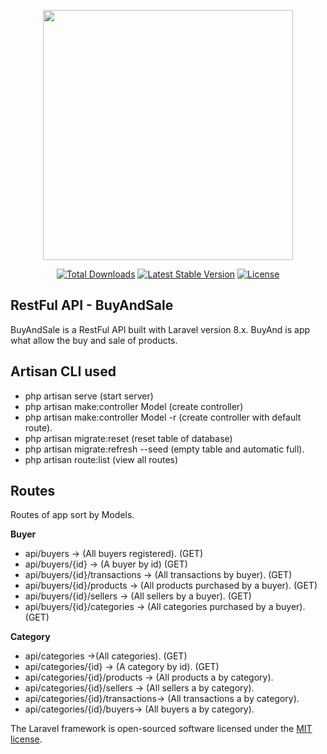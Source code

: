 <p align="center"><a href="https://laravel.com" target="_blank"><img src="https://raw.githubusercontent.com/laravel/art/master/logo-lockup/5%20SVG/2%20CMYK/1%20Full%20Color/laravel-logolockup-cmyk-red.svg" width="400"></a></p>

<p align="center">
<a href="https://packagist.org/packages/laravel/framework"><img src="https://img.shields.io/packagist/dt/laravel/framework" alt="Total Downloads"></a>
<a href="https://packagist.org/packages/laravel/framework"><img src="https://img.shields.io/packagist/v/laravel/framework" alt="Latest Stable Version"></a>
<a href="https://packagist.org/packages/laravel/framework"><img src="https://img.shields.io/packagist/l/laravel/framework" alt="License"></a>
</p>

## RestFul API - BuyAndSale

BuyAndSale is a RestFul API built with Laravel version 8.x. BuyAnd is app what allow the buy and sale of products.

## Artisan CLI used

* php artisan serve (start server)
* php artisan make:controller Model (create controller)
* php artisan make:controller Model -r (create controller with default route).
* php artisan migrate:reset (reset table of database)
* php artisan migrate:refresh --seed (empty table and automatic full).
* php artisan route:list (view all routes)

## Routes

Routes of app sort by Models.

**Buyer**

* api/buyers -> (All buyers registered). (GET)
* api/buyers/{id} -> (A buyer by id) (GET)
* api/buyers/{id}/transactions -> (All transactions by buyer). (GET)
* api/buyers/{id}/products -> (All products purchased by a buyer). (GET)
* api/buyers/{id}/sellers -> (All sellers by a buyer). (GET)
* api/buyers/{id}/categories -> (All categories purchased by a buyer). (GET)

**Category**

* api/categories ->(All categories). (GET)
* api/categories/{id} -> (A category by id). (GET)
* api/categories/{id}/products -> (All products a by category).
* api/categories/{id}/sellers -> (All sellers a by category).
* api/categories/{id}/transactions-> (All transactions a by category).
* api/categories/{id}/buyers-> (All buyers a by category).


The Laravel framework is open-sourced software licensed under the [MIT license](https://opensource.org/licenses/MIT).
